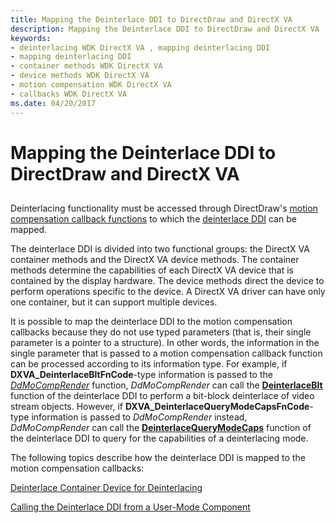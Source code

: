 ```yaml
---
title: Mapping the Deinterlace DDI to DirectDraw and DirectX VA
description: Mapping the Deinterlace DDI to DirectDraw and DirectX VA
keywords:
- deinterlacing WDK DirectX VA , mapping deinterlacing DDI
- mapping deinterlacing DDI
- container methods WDK DirectX VA
- device methods WDK DirectX VA
- motion compensation WDK DirectX VA
- callbacks WDK DirectX VA
ms.date: 04/20/2017
---
```


# Mapping the Deinterlace DDI to DirectDraw and DirectX VA


## <span id="ddk_mapping_the_deinterlace_ddi_to_directdraw_and_directx_va_gg"></span><span id="DDK_MAPPING_THE_DEINTERLACE_DDI_TO_DIRECTDRAW_AND_DIRECTX_VA_GG"></span>


Deinterlacing functionality must be accessed through DirectDraw's [motion compensation callback functions](motion-compensation-callbacks.md) to which the [deinterlace DDI](./deinterlace-ddi.md) can be mapped.

The deinterlace DDI is divided into two functional groups: the DirectX VA container methods and the DirectX VA device methods. The container methods determine the capabilities of each DirectX VA device that is contained by the display hardware. The device methods direct the device to perform operations specific to the device. A DirectX VA driver can have only one container, but it can support multiple devices.

It is possible to map the deinterlace DDI to the motion compensation callbacks because they do not use typed parameters (that is, their single parameter is a pointer to a structure). In other words, the information in the single parameter that is passed to a motion compensation callback function can be processed according to its information type. For example, if **DXVA\_DeinterlaceBltFnCode**-type information is passed to the [*DdMoCompRender*](/windows/win32/api/ddrawint/nc-ddrawint-pdd_mocompcb_render) function, *DdMoCompRender* can call the [**DeinterlaceBlt**](./dxva-deinterlacebobdeviceclass-deinterlaceblt.md) function of the deinterlace DDI to perform a bit-block deinterlace of video stream objects. However, if **DXVA\_DeinterlaceQueryModeCapsFnCode**-type information is passed to *DdMoCompRender* instead, *DdMoCompRender* can call the [**DeinterlaceQueryModeCaps**](./dxva-deinterlacecontainerdeviceclass-deinterlacequerymodecaps.md) function of the deinterlace DDI to query for the capabilities of a deinterlacing mode.

The following topics describe how the deinterlace DDI is mapped to the motion compensation callbacks:

[Deinterlace Container Device for Deinterlacing](deinterlace-container-device-for-deinterlacing.md)

[Calling the Deinterlace DDI from a User-Mode Component](calling-the-deinterlace-ddi-from-a-user-mode-component.md)

 

